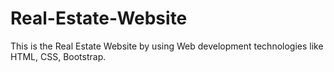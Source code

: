 # Real-Estate-Website
This is the Real Estate Website by using Web development technologies like HTML, CSS, Bootstrap.
